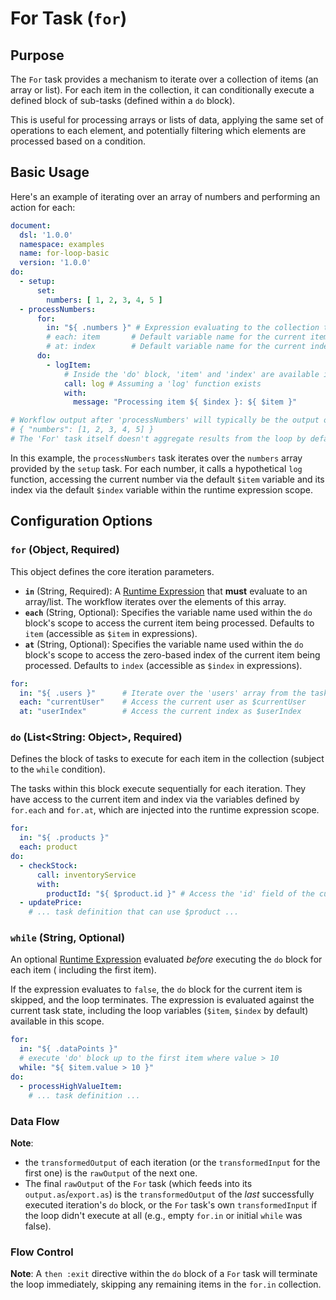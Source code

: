 # For Task (`for`)

## Purpose

The `For` task provides a mechanism to iterate over a collection of items (an array or list). For each item in the
collection, it can conditionally execute a defined block of sub-tasks (defined within a `do` block).

This is useful for processing arrays or lists of data, applying the same set of operations to each element, and
potentially filtering which elements are processed based on a condition.

## Basic Usage

Here's an example of iterating over an array of numbers and performing an action for each:

```yaml
document:
  dsl: '1.0.0'
  namespace: examples
  name: for-loop-basic
  version: '1.0.0'
do:
  - setup:
      set:
        numbers: [ 1, 2, 3, 4, 5 ]
  - processNumbers:
      for:
        in: "${ .numbers }" # Expression evaluating to the collection to iterate
        # each: item       # Default variable name for the current item
        # at: index        # Default variable name for the current index
      do:
        - logItem:
            # Inside the 'do' block, 'item' and 'index' are available in the scope
            call: log # Assuming a 'log' function exists
            with:
              message: "Processing item ${ $index }: ${ $item }"

# Workflow output after 'processNumbers' will typically be the output of 'setup':
# { "numbers": [1, 2, 3, 4, 5] }
# The 'For' task itself doesn't aggregate results from the loop by default.
```

In this example, the `processNumbers` task iterates over the `numbers` array provided by the `setup` task. For each
number, it calls a hypothetical `log` function, accessing the current number via the default `$item` variable and its
index via the default `$index` variable within the runtime expression scope.

## Configuration Options

### `for` (Object, Required)

This object defines the core iteration parameters.

* **`in`** (String, Required): A [Runtime Expression](dsl-runtime-expressions.md) that **must** evaluate to an
  array/list. The workflow iterates over the elements of this array.
* **`each`** (String, Optional): Specifies the variable name used within the `do` block's scope to access the current
  item being processed. Defaults to `item` (accessible as `$item` in expressions).
* **`at`** (String, Optional): Specifies the variable name used within the `do` block's scope to access the zero-based
  index of the current item being processed. Defaults to `index` (accessible as `$index` in expressions).

```yaml
for:
  in: "${ .users }"      # Iterate over the 'users' array from the task's input
  each: "currentUser"    # Access the current user as $currentUser
  at: "userIndex"        # Access the current index as $userIndex
```

### `do` (List<String: Object>, Required)

Defines the block of tasks to execute for each item in the collection (subject to the `while` condition).

The tasks within this block execute sequentially for each iteration. They have access to the current item and index via
the variables defined by `for.each` and `for.at`, which are injected into the runtime expression scope.

```yaml
for:
  in: "${ .products }"
  each: product
do:
  - checkStock:
      call: inventoryService
      with:
        productId: "${ $product.id }" # Access the 'id' field of the current product
  - updatePrice:
    # ... task definition that can use $product ...
```

### `while` (String, Optional)

An optional [Runtime Expression](dsl-runtime-expressions.md) evaluated *before* executing the `do` block for each item (
including the first item).

If the expression evaluates to `false`, the `do` block for the current item is skipped, and the loop terminates.
The expression is evaluated against the current task state, including
the loop variables (`$item`, `$index` by default) available in this scope.

```yaml
for:
  in: "${ .dataPoints }"
  # execute 'do' block up to the first item where value > 10
  while: "${ $item.value > 10 }"
do:
  - processHighValueItem:
    # ... task definition ...
```

### Data Flow

<include from="_common-task-data-flow.md" element-id="common-data-flow"/>

**Note**:

* the `transformedOutput` of each iteration (or the `transformedInput` for the first one) is the `rawOutput` of the next
  one.
* The final `rawOutput` of the `For` task (which feeds into its `output.as`/`export.as`) is the
  `transformedOutput` of the *last* successfully executed iteration's `do` block, or the `For` task's own
  `transformedInput` if the loop didn't execute at all (e.g., empty `for.in` or initial `while` was false).

### Flow Control

<include from="_common-task-flow_control.md" element-id="common-flow-control"/>

**Note**: A `then :exit` directive within the `do` block of a `For` task will terminate the loop immediately,
skipping any remaining items in the `for.in` collection.


